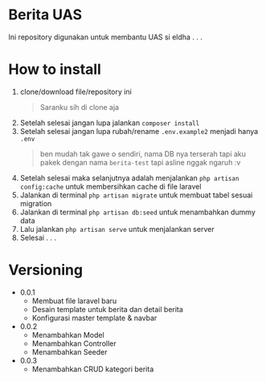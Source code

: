 # Berita UAS
Ini repository digunakan untuk membantu UAS si eldha . . . 

# How to install
1. clone/download file/repository ini
   > Saranku sih di clone aja
2. Setelah selesai jangan lupa jalankan `composer install`
3. Setelah selesai jangan lupa rubah/rename `.env.example2` menjadi hanya `.env`
   > ben mudah tak gawe o sendiri, nama DB nya terserah tapi aku pakek dengan nama `berita-test` tapi asline nggak ngaruh :v
4. Setelah selesai maka selanjutnya adalah menjalankan `php artisan config:cache` untuk membersihkan cache di file laravel
5. Jalankan di terminal `php artisan migrate` untuk membuat tabel sesuai migration
6. Jalankan di terminal `php artisan db:seed` untuk menambahkan dummy data
7. Lalu jalankan `php artisan serve` untuk menjalankan server
8. Selesai . . .

# Versioning
- 0.0.1
  - Membuat file laravel baru
  - Desain template untuk berita dan detail berita
  - Konfigurasi master template & navbar
- 0.0.2
  - Menambahkan Model
  - Menambahkan Controller
  - Menambahkan Seeder
- 0.0.3
  - Menambahkan CRUD kategori berita